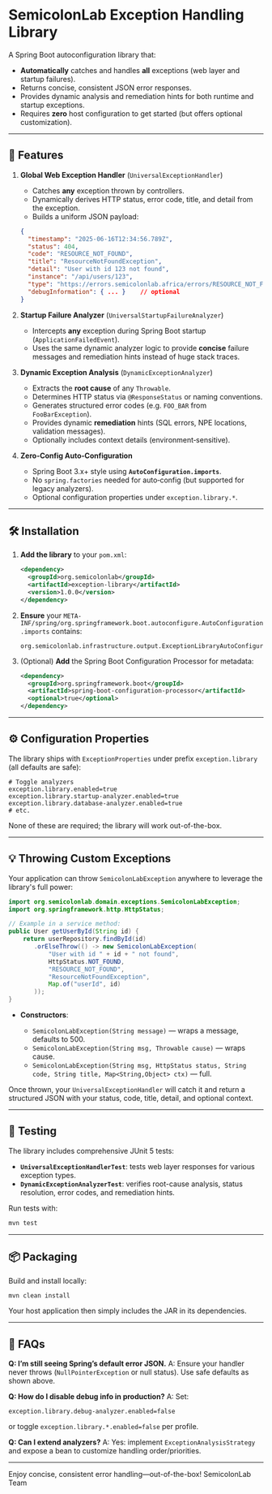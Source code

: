 # SemicolonLab Exception Handling Library

A Spring Boot autoconfiguration library that:

* **Automatically** catches and handles **all** exceptions (web layer and startup failures).
* Returns concise, consistent JSON error responses.
* Provides dynamic analysis and remediation hints for both runtime and startup exceptions.
* Requires **zero** host configuration to get started (but offers optional customization).

---

## 🚀 Features

1. **Global Web Exception Handler** (`UniversalExceptionHandler`)

   * Catches **any** exception thrown by controllers.
   * Dynamically derives HTTP status, error code, title, and detail from the exception.
   * Builds a uniform JSON payload:

   ```json
   {
     "timestamp": "2025-06-16T12:34:56.789Z",
     "status": 404,
     "code": "RESOURCE_NOT_FOUND",
     "title": "ResourceNotFoundException",
     "detail": "User with id 123 not found",
     "instance": "/api/users/123",
     "type": "https://errors.semicolonlab.africa/errors/RESOURCE_NOT_FOUND",
     "debugInformation": { ... }    // optional
   }
   ```

2. **Startup Failure Analyzer** (`UniversalStartupFailureAnalyzer`)

   * Intercepts **any** exception during Spring Boot startup (`ApplicationFailedEvent`).
   * Uses the same dynamic analyzer logic to provide **concise** failure messages and remediation hints instead of huge stack traces.

3. **Dynamic Exception Analysis** (`DynamicExceptionAnalyzer`)

   * Extracts the **root cause** of any `Throwable`.
   * Determines HTTP status via `@ResponseStatus` or naming conventions.
   * Generates structured error codes (e.g. `FOO_BAR` from `FooBarException`).
   * Provides dynamic **remediation** hints (SQL errors, NPE locations, validation messages).
   * Optionally includes context details (environment‑sensitive).

4. **Zero-Config Auto‑Configuration**

   * Spring Boot 3.x+ style using **`AutoConfiguration.imports`**.
   * No `spring.factories` needed for auto‑config (but supported for legacy analyzers).
   * Optional configuration properties under `exception.library.*`.

---

## 🛠️ Installation

1. **Add the library** to your `pom.xml`:

   ```xml
   <dependency>
     <groupId>org.semicolonlab</groupId>
     <artifactId>exception-library</artifactId>
     <version>1.0.0</version>
   </dependency>
   ```

2. **Ensure** your `META-INF/spring/org.springframework.boot.autoconfigure.AutoConfiguration.imports` contains:

   ```text
   org.semicolonlab.infrastructure.output.ExceptionLibraryAutoConfiguration
   ```

3. (Optional) **Add** the Spring Boot Configuration Processor for metadata:

   ```xml
   <dependency>
     <groupId>org.springframework.boot</groupId>
     <artifactId>spring-boot-configuration-processor</artifactId>
     <optional>true</optional>
   </dependency>
   ```

---

## ⚙️ Configuration Properties

The library ships with `ExceptionProperties` under prefix `exception.library` (all defaults are safe):

```properties
# Toggle analyzers
exception.library.enabled=true
exception.library.startup-analyzer.enabled=true
exception.library.database-analyzer.enabled=true
# etc.
```

None of these are required; the library will work out-of-the-box.

---

## 💡 Throwing Custom Exceptions

Your application can throw `SemicolonLabException` anywhere to leverage the library's full power:

```java
import org.semicolonlab.domain.exceptions.SemicolonLabException;
import org.springframework.http.HttpStatus;

// Example in a service method:
public User getUserById(String id) {
    return userRepository.findById(id)
       .orElseThrow(() -> new SemicolonLabException(
           "User with id " + id + " not found",
           HttpStatus.NOT_FOUND,
           "RESOURCE_NOT_FOUND",
           "ResourceNotFoundException",
           Map.of("userId", id)
       ));
}
```

* **Constructors**:

  * `SemicolonLabException(String message)` — wraps a message, defaults to 500.
  * `SemicolonLabException(String msg, Throwable cause)` — wraps cause.
  * `SemicolonLabException(String msg, HttpStatus status, String code, String title, Map<String,Object> ctx)` — full.

Once thrown, your `UniversalExceptionHandler` will catch it and return a structured JSON with your status, code, title, detail, and optional context.

---

## 🧪 Testing

The library includes comprehensive JUnit 5 tests:

* **`UniversalExceptionHandlerTest`**: tests web layer responses for various exception types.
* **`DynamicExceptionAnalyzerTest`**: verifies root-cause analysis, status resolution, error codes, and remediation hints.

Run tests with:

```bash
mvn test
```

---

## 📦 Packaging

Build and install locally:

```bash
mvn clean install
```

Your host application then simply includes the JAR in its dependencies.

---

## 🙋 FAQs

**Q: I’m still seeing Spring’s default error JSON.**
A: Ensure your handler never throws (`NullPointerException` or null status). Use safe defaults as shown above.

**Q: How do I disable debug info in production?**
A: Set:

```properties
exception.library.debug-analyzer.enabled=false
```

or toggle `exception.library.*.enabled=false` per profile.

**Q: Can I extend analyzers?**
A: Yes: implement `ExceptionAnalysisStrategy` and expose a bean to customize handling order/priorities.

---

Enjoy concise, consistent error handling—out-of-the-box!
SemicolonLab Team
